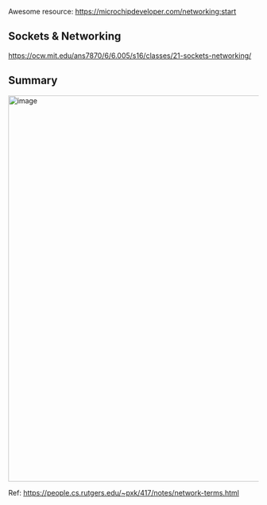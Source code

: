 Awesome resource: https://microchipdeveloper.com/networking:start

## Sockets & Networking 

https://ocw.mit.edu/ans7870/6/6.005/s16/classes/21-sockets-networking/

## Summary

<img width="778" alt="image" src="https://github.com/user-attachments/assets/ec2a2ceb-0bfc-4ce8-a478-4dbd3e36808a">

Ref: https://people.cs.rutgers.edu/~pxk/417/notes/network-terms.html 
